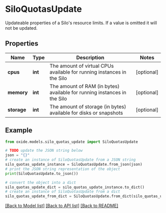 # SiloQuotasUpdate

Updateable properties of a Silo's resource limits. If a value is omitted it will not be updated.

## Properties

Name | Type | Description | Notes
------------ | ------------- | ------------- | -------------
**cpus** | **int** | The amount of virtual CPUs available for running instances in the Silo | [optional] 
**memory** | **int** | The amount of RAM (in bytes) available for running instances in the Silo | [optional] 
**storage** | **int** | The amount of storage (in bytes) available for disks or snapshots | [optional] 

## Example

```python
from oxide.models.silo_quotas_update import SiloQuotasUpdate

# TODO update the JSON string below
json = "{}"
# create an instance of SiloQuotasUpdate from a JSON string
silo_quotas_update_instance = SiloQuotasUpdate.from_json(json)
# print the JSON string representation of the object
print(SiloQuotasUpdate.to_json())

# convert the object into a dict
silo_quotas_update_dict = silo_quotas_update_instance.to_dict()
# create an instance of SiloQuotasUpdate from a dict
silo_quotas_update_from_dict = SiloQuotasUpdate.from_dict(silo_quotas_update_dict)
```
[[Back to Model list]](../README.md#documentation-for-models) [[Back to API list]](../README.md#documentation-for-api-endpoints) [[Back to README]](../README.md)


